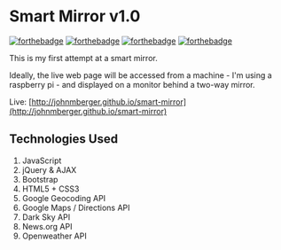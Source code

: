 # Smart Mirror v1.0

[![forthebadge](http://forthebadge.com/images/badges/as-seen-on-tv.svg)](http://forthebadge.com)
[![forthebadge](http://forthebadge.com/images/badges/powered-by-netflix.svg)](http://forthebadge.com)
[![forthebadge](http://forthebadge.com/images/badges/fo-sho.svg)](http://forthebadge.com)
[![forthebadge](http://forthebadge.com/images/badges/does-not-contain-treenuts.svg)](http://forthebadge.com)


This is my first attempt at a smart mirror.

Ideally, the live web page will be accessed from a machine - I'm using a raspberry pi - and displayed on a monitor behind a two-way mirror.

Live: [http://johnmberger.github.io/smart-mirror](http://johnmberger.github.io/smart-mirror)

## Technologies Used

1. JavaScript
1. jQuery & AJAX
1. Bootstrap
1. HTML5 + CSS3
1. Google Geocoding API
1. Google Maps / Directions API
1. Dark Sky API
1. News.org API
1. Openweather API
